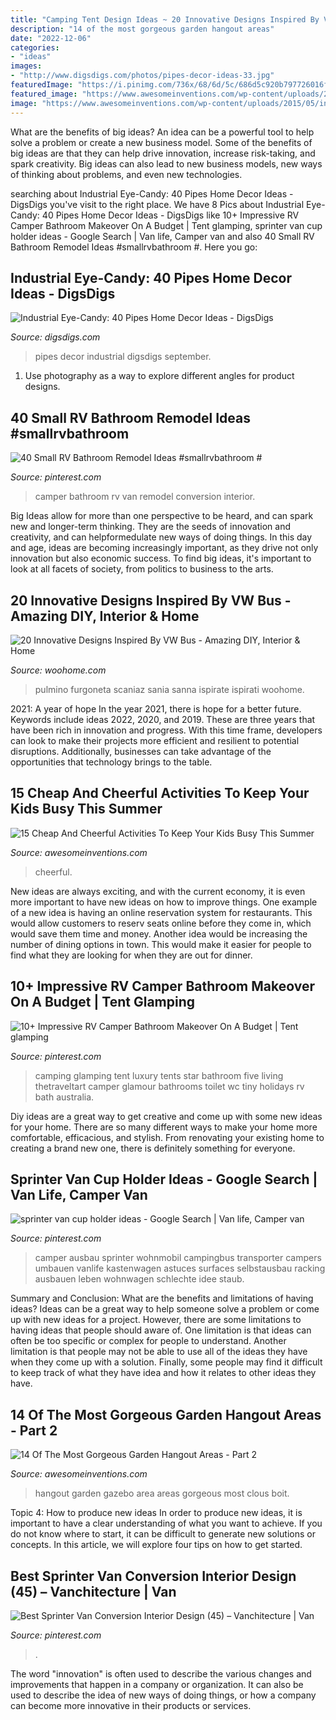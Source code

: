 ```yaml
---
title: "Camping Tent Design Ideas ~ 20 Innovative Designs Inspired By Vw Bus"
description: "14 of the most gorgeous garden hangout areas"
date: "2022-12-06"
categories:
- "ideas"
images:
- "http://www.digsdigs.com/photos/pipes-decor-ideas-33.jpg"
featuredImage: "https://i.pinimg.com/736x/68/6d/5c/686d5c920b797726016fdaff9fbafc2c.jpg"
featured_image: "https://www.awesomeinventions.com/wp-content/uploads/2015/05/indoor-camping.jpg"
image: "https://www.awesomeinventions.com/wp-content/uploads/2015/05/indoor-camping.jpg"
---
```



What are the benefits of big ideas?
An idea can be a powerful tool to help solve a problem or create a new business model. Some of the benefits of big ideas are that they can help drive innovation, increase risk-taking, and spark creativity. Big ideas can also lead to new business models, new ways of thinking about problems, and even new technologies.

	

		
searching about Industrial Eye-Candy: 40 Pipes Home Decor Ideas - DigsDigs you've visit to the right place. We have 8 Pics about Industrial Eye-Candy: 40 Pipes Home Decor Ideas - DigsDigs like 10+ Impressive RV Camper Bathroom Makeover On A Budget | Tent glamping, sprinter van cup holder ideas - Google Search | Van life, Camper van and also 40 Small RV Bathroom Remodel Ideas #smallrvbathroom #. Here you go:
		
    
## Industrial Eye-Candy: 40 Pipes Home Decor Ideas - DigsDigs

<img loading=lazy src="http://www.digsdigs.com/photos/pipes-decor-ideas-33.jpg" onerror="this.onerror=null;this.src='https://tse1.mm.bing.net/th?id=OIP.NymcBxY_fhdbwsCp6m0pTgHaLv&amp;pid=15.1';" alt="Industrial Eye-Candy: 40 Pipes Home Decor Ideas - DigsDigs">

_Source: digsdigs.com_

>pipes decor industrial digsdigs september. 

	

1. Use photography as a way to explore different angles for product designs.

    
## 40 Small RV Bathroom Remodel Ideas #smallrvbathroom #

<img loading=lazy src="https://i.pinimg.com/736x/3d/61/e4/3d61e406ef920a19e75f839e5a9ff860.jpg" onerror="this.onerror=null;this.src='https://tse3.mm.bing.net/th?id=OIP.SrajmwpImQ7YTXmCreeONwHaLm&amp;pid=15.1';" alt="40 Small RV Bathroom Remodel Ideas #smallrvbathroom #">

_Source: pinterest.com_

>camper bathroom rv van remodel conversion interior. 

	

Big Ideas allow for more than one perspective to be heard, and can spark new and longer-term thinking. They are the seeds of innovation and creativity, and can helpformedulate new ways of doing things. In this day and age, ideas are becoming increasingly important, as they drive not only innovation but also economic success. To find big ideas, it's important to look at all facets of society, from politics to business to the arts.

    
## 20 Innovative Designs Inspired By VW Bus - Amazing DIY, Interior &amp; Home

<img loading=lazy src="https://www.woohome.com/wp-content/uploads/2013/08/a-replica-of-the-front-half-of-a-VW-bus-served-as-a-bar.jpg" onerror="this.onerror=null;this.src='https://tse4.mm.bing.net/th?id=OIP.USN7rSRDcGsXIX4BE7ku4QHaE8&amp;pid=15.1';" alt="20 Innovative Designs Inspired By VW Bus - Amazing DIY, Interior &amp; Home">

_Source: woohome.com_

>pulmino furgoneta scaniaz sania sanna ispirate ispirati woohome. 

	

2021: A year of hope
In the year 2021, there is hope for a better future. Keywords include ideas 2022, 2020, and 2019. These are three years that have been rich in innovation and progress. With this time frame, developers can look to make their projects more efficient and resilient to potential disruptions. Additionally, businesses can take advantage of the opportunities that technology brings to the table.

    
## 15 Cheap And Cheerful Activities To Keep Your Kids Busy This Summer

<img loading=lazy src="https://www.awesomeinventions.com/wp-content/uploads/2015/05/indoor-camping.jpg" onerror="this.onerror=null;this.src='https://tse4.mm.bing.net/th?id=OIP.quIdMinXqQQ-nfs-yhK0UgHaJ4&amp;pid=15.1';" alt="15 Cheap And Cheerful Activities To Keep Your Kids Busy This Summer">

_Source: awesomeinventions.com_

>cheerful. 

	

New ideas are always exciting, and with the current economy, it is even more important to have new ideas on how to improve things. One example of a new idea is having an online reservation system for restaurants. This would allow customers to reserv seats online before they come in, which would save them time and money. Another idea would be increasing the number of dining options in town. This would make it easier for people to find what they are looking for when they are out for dinner.

    
## 10+ Impressive RV Camper Bathroom Makeover On A Budget | Tent Glamping

<img loading=lazy src="https://i.pinimg.com/736x/68/6d/5c/686d5c920b797726016fdaff9fbafc2c.jpg" onerror="this.onerror=null;this.src='https://tse2.mm.bing.net/th?id=OIP.xhg7RBGfr0F9nQnGVMZSDgHaLD&amp;pid=15.1';" alt="10+ Impressive RV Camper Bathroom Makeover On A Budget | Tent glamping">

_Source: pinterest.com_

>camping glamping tent luxury tents star bathroom five living thetraveltart camper glamour bathrooms toilet wc tiny holidays rv bath australia. 

	

Diy ideas are a great way to get creative and come up with some new ideas for your home. There are so many different ways to make your home more comfortable, efficacious, and stylish. From renovating your existing home to creating a brand new one, there is definitely something for everyone.

    
## Sprinter Van Cup Holder Ideas - Google Search | Van Life, Camper Van

<img loading=lazy src="https://i.pinimg.com/736x/ff/a6/c7/ffa6c72299ab5763e8cf7000f111c483.jpg" onerror="this.onerror=null;this.src='https://tse3.mm.bing.net/th?id=OIP.SCPeeGJzQVTdMxLAvZsIAwHaJ4&amp;pid=15.1';" alt="sprinter van cup holder ideas - Google Search | Van life, Camper van">

_Source: pinterest.com_

>camper ausbau sprinter wohnmobil campingbus transporter campers umbauen vanlife kastenwagen astuces surfaces selbstausbau racking ausbauen leben wohnwagen schlechte idee staub. 

	

Summary and Conclusion: What are the benefits and limitations of having ideas?
Ideas can be a great way to help someone solve a problem or come up with new ideas for a project. However, there are some limitations to having ideas that people should aware of. One limitation is that ideas can often be too specific or complex for people to understand. Another limitation is that people may not be able to use all of the ideas they have when they come up with a solution. Finally, some people may find it difficult to keep track of what they have idea and how it relates to other ideas they have.

    
## 14 Of The Most Gorgeous Garden Hangout Areas - Part 2

<img loading=lazy src="https://www.awesomeinventions.com/wp-content/uploads/2015/03/garden-hangout-gazebo.jpg" onerror="this.onerror=null;this.src='https://tse2.mm.bing.net/th?id=OIP.RpYmE3CiZ87lp3HnquSyBQHaJ4&amp;pid=15.1';" alt="14 Of The Most Gorgeous Garden Hangout Areas - Part 2">

_Source: awesomeinventions.com_

>hangout garden gazebo area areas gorgeous most clous boit. 

	

Topic 4: How to produce new ideas
In order to produce new ideas, it is important to have a clear understanding of what you want to achieve. If you do not know where to start, it can be difficult to generate new solutions or concepts. In this article, we will explore four tips on how to get started.

    
## Best Sprinter Van Conversion Interior Design (45) – Vanchitecture | Van

<img loading=lazy src="https://i.pinimg.com/736x/5e/67/fe/5e67fe45007fb3967f965af8dcbb3ad2.jpg" onerror="this.onerror=null;this.src='https://tse4.mm.bing.net/th?id=OIP.lQ52n84doPr1xfFd1nclrAHaJ3&amp;pid=15.1';" alt="Best Sprinter Van Conversion Interior Design (45) – Vanchitecture | Van">

_Source: pinterest.com_

>. 

	

The word "innovation" is often used to describe the various changes and improvements that happen in a company or organization. It can also be used to describe the idea of new ways of doing things, or how a company can become more innovative in their products or services.

